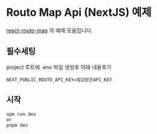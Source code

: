 # Routo Map Api (NextJS) 예제

[react-routo-map](https://www.npmjs.com/package/@yoojin282/react-routo-map) 의 예제 모음입니다.

## 필수세팅

project 루트에 .env 파일 생성후 아래 내용추가

```
NEXT_PUBLIC_ROUTO_API_KEY=발급받은API_KEY
```

## 시작

```bash
npm run dev
or
pnpm dev
```
